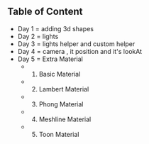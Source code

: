## Table of Content
+ Day 1 = adding 3d shapes
+ Day 2 = lights
+ Day 3 = lights helper and custom helper
+ Day 4 = camera , it position and it's lookAt
+ Day 5 = Extra Material
    + 1. Basic Material
    + 2. Lambert Material
    + 3. Phong Material
    + 4. Meshline Material
    + 5. Toon Material